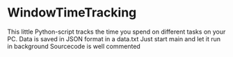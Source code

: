 # WindowTimeTracking

This little Python-script tracks the time you spend on different tasks on your PC.
Data is saved in JSON format in a data.txt
Just start main and let it run in background
Sourcecode is well commented
